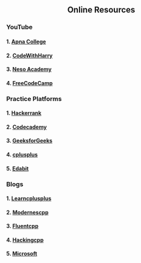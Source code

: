 <h2 align="center"> Online Resources</h2>
 <h3>YouTube</h3>
   <h4>1. <a href="https://www.youtube.com/watch?v=z9bZufPHFLU&list=PLfqMhTWNBTe0b2nM6JHVCnAkhQRGiZMSJ"> Apna College</a></h4>
   <h4>2. <a href="https://www.youtube.com/watch?v=j8nAHeVKL08&list=PLu0W_9lII9agpFUAlPFe_VNSlXW5uE0YL"> CodeWithHarry</a></h4>
   <h4>3. <a href="https://www.youtube.com/watch?v=s0g4ty29Xgg&list=PLBlnK6fEyqRh6isJ01MBnbNpV3ZsktSyS"> Neso Academy</a></h4>
    <h4>4. <a href="https://www.youtube.com/watch?v=vLnPwxZdW4Y"> FreeCodeCamp</a><h4>
        
  
   <h3>Practice Platforms</h3>
   <h4>1. <a href="https://www.hackerrank.com/domains/cpp"> Hackerrank</a></h4>
    <h4>2. <a href="https://www.codecademy.com/learn/learn-c-plus-plus"> Codecademy</a></h4>
    <h4>3. <a href="https://www.geeksforgeeks.org/c-plus-plus/"> GeeksforGeeks</a></h4>
    <h4>4. <a href="https://www.cplusplus.com/"> cplusplus</a></h4>
    <h4>5. <a href="https://edabit.com/challenges/cpp"> Edabit</a></h4>
        
   <h3>Blogs</h3>    
    <h4>1. <a href="https://learncplusplus.org/"> Learncplusplus</a></h4>
 <h4>2. <a href="https://www.modernescpp.com/"> Modernescpp</a></h4>
    <h4>3. <a href="https://www.fluentcpp.com/"> Fluentcpp</a></h4>
       <h4>4. <a href="https://hackingcpp.com/cpp/blogs.html"> Hackingcpp</a></h4>
        <h4>5. <a href="https://devblogs.microsoft.com/cppblog/"> Microsoft</a></h4>
        
